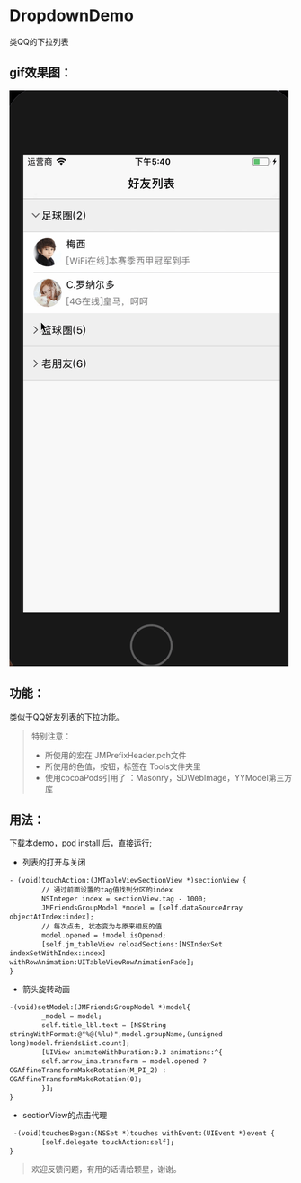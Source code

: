 # DropdownDemo
 
类QQ的下拉列表
## gif效果图：

![gif效果图](https://github.com/gejianmin/DropdownDemo/blob/master/DropdownDemo/DropdownDemo.gif)


## 功能：
类似于QQ好友列表的下拉功能。
> 特别注意：
> * 所使用的宏在 JMPrefixHeader.pch文件
> * 所使用的色值，按钮，标签在 Tools文件夹里
> * 使用cocoaPods引用了 ：Masonry，SDWebImage，YYModel第三方库

## 用法：
下载本demo，pod install 后，直接运行; 
* 列表的打开与关闭

```
- (void)touchAction:(JMTableViewSectionView *)sectionView {
        // 通过前面设置的tag值找到分区的index
        NSInteger index = sectionView.tag - 1000;
        JMFriendsGroupModel *model = [self.dataSourceArray objectAtIndex:index];
        // 每次点击, 状态变为与原来相反的值
        model.opened = !model.isOpened;
        [self.jm_tableView reloadSections:[NSIndexSet indexSetWithIndex:index]   withRowAnimation:UITableViewRowAnimationFade];
}
```
*  箭头旋转动画
```
-(void)setModel:(JMFriendsGroupModel *)model{
        _model = model;  
        self.title_lbl.text = [NSString stringWithFormat:@"%@(%lu)",model.groupName,(unsigned long)model.friendsList.count];       
        [UIView animateWithDuration:0.3 animations:^{        
        self.arrow_ima.transform = model.opened ? CGAffineTransformMakeRotation(M_PI_2) : CGAffineTransformMakeRotation(0);
        }];       
}
```
* sectionView的点击代理
```
 -(void)touchesBegan:(NSSet *)touches withEvent:(UIEvent *)event {
        [self.delegate touchAction:self];
}
```

> 欢迎反馈问题，有用的话请给颗星，谢谢。
